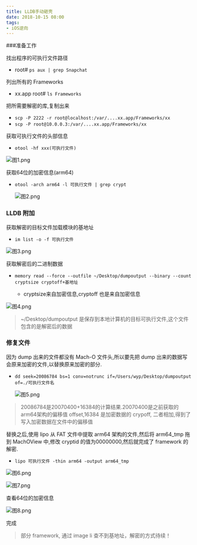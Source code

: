 ```yaml
---
title: LLDB手动砸壳
date: 2018-10-15 08:00
tags:
- iOS逆向
---
```


###准备工作

找出程序的可执行文件路径

- root# `ps aux | grep Snapchat`

列出所有的 Frameworks

- xx.app root#  `ls Frameworks`

把所需要解密的库,复制出来

- `scp -P 2222 -r root@localhost:/var/....xx.app/Frameworks/xx`
- `scp -P root@10.0.0.3:/var/....xx.app/Frameworks/xx`

获取可执行文件的头部信息

- `otool -hf xxx(可执行文件)`

 ![图1.png](http://blog.objccf.com/LLDB-1.png)


获取64位的加密信息(arm64)

-  `otool -arch arm64 -l 可执行文件 | grep crypt`

   ![图2.png](http://blog.objccf.com/LLDB-2.png)

### LLDB 附加

获取解密的目标文件加载模块的基地址

- `im list -o -f 可执行文件` 

 ![图3.png](http://blog.objccf.com/LLDB-3.png)


获取解密后的二进制数据

- `memory read --force --outfile ~/Desktop/dumpoutput --binary --count cryptsize cryptoff+基地址`
  
     - cryptsize来自加密信息,cryptoff 也是来自加密信息

 ![图4.png](http://blog.objccf.com/LLDB-4.png)


> ~/Desktop/dumpoutput 是保存到本地计算机的目标可执行文件,这个文件包含的是解密后的数据

### 修复文件

 因为 dump 出来的文件都没有 Mach-O 文件头,所以要先把  dump 出来的数据写会原来加密的文件,以替换原来加密的部分.

- `dd seek=20086784 bs=1 conv=notrunc if=/Users/wyp/Desktop/dumpoutput of=./可执行文件名`

    ![图5.png](http://blog.objccf.com/LLDB-5.png)


> 20086784是20070400+16384的计算结果.20070400是之前获取的 arm64架构的偏移值 offset,16384 是加密数据的 crypoff, 二者相加,得到了写入加密数据在文件中的偏移值

替换之后,使用 lipo 从 FAT 文件中提取 arm64 架构的文件,然后将 arm64_tmp 拖到 MachOView 中,修改 cryptid 的值为00000000,然后就完成了 framework 的解密.

- `lipo 可执行文件 -thin arm64 -output arm64_tmp`

![图6.png](http://blog.objccf.com/LLDB-6.png)

![图7.png](http://blog.objccf.com/LLDB-7.png)

查看64位的加密信息

![图8.png](http://blog.objccf.com/LLDB-8.png)


完成

> 部分 framework, 通过 image li 查不到基地址，解密的方式待续！


